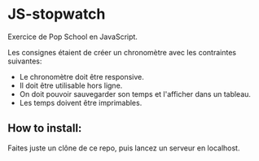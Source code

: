 # JS-stopwatch

Exercice de Pop School en JavaScript.

Les consignes étaient de créer un chronomètre avec les contraintes suivantes:
-  Le chronomètre doit être responsive.
-  Il doit être utilisable hors ligne.
-  On doit pouvoir sauvegarder son temps et l'afficher dans un tableau.
- Les temps doivent être imprimables.


## How to install:

Faites juste un clône de ce repo, puis lancez un serveur en localhost.